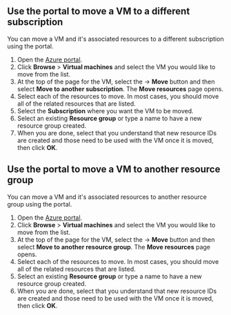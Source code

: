 ## Use the portal to move a VM to a different subscription
You can move a VM and it's associated resources to a different subscription using the portal.

1. Open the [Azure portal](https://portal.azure.cn).
2. Click **Browse** > **Virtual machines** and select the VM you would like to move from the list.
3. At the top of the page for the VM, select the  &#8594; **Move** button and then select **Move to another subscription**. The **Move resources** page opens.
4. Select each of the resources to move. In most cases, you should move all of the related resources that are listed.
5. Select the **Subscription** where you want the VM to be moved.
6. Select an existing **Resource group** or type a name to have a new resource group created.
7. When you are done, select that you understand that new resource IDs are created and those need to be used with the VM once it is moved, then click **OK**.

## Use the portal to move a VM to another resource group
You can move a VM and it's associated resources to another resource group using the portal.

1. Open the [Azure portal](https://portal.azure.cn).
2. Click **Browse** > **Virtual machines** and select the VM you would like to move from the list.
3. At the top of the page for the VM, select the &#8594; **Move** button and then select **Move to another resource group**. The **Move resources** page opens.
4. Select each of the resources to move. In most cases, you should move all of the related resources that are listed.
5. Select an existing **Resource group** or type a name to have a new resource group created.
6. When you are done, select that you understand that new resource IDs are created and those need to be used with the VM once it is moved, then click **OK**.
<!--Update_Description: wording update-->
<!--ms.date: 01/08/2018-->